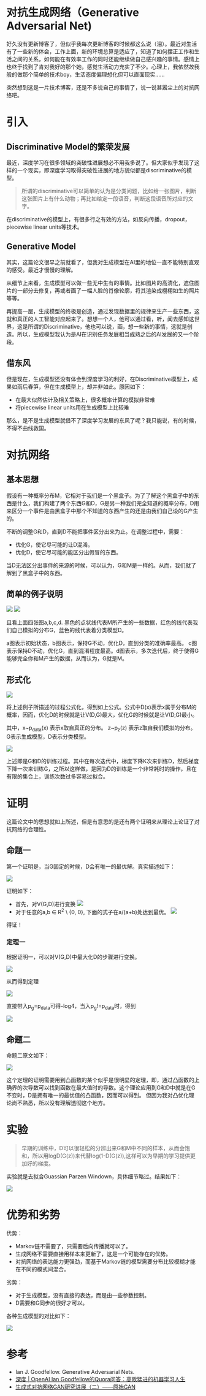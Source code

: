 # 对抗生成网络（Generative Adversarial Net)

好久没有更新博客了，但似乎我每次更新博客的时候都这么说（泪）。最近对生活有了一些新的体会，工作上面，新的环境总算是适应了，知道了如何摆正工作和生活之间的关系，如何能在有效率工作的同时还能继续做自己感兴趣的事情。感情上也终于找到了肯对我好的那个她，感觉生活动力充实了不少。心理上，我依然故我般的做那个简单的技术boy，生活态度偏理想化但可以直面现实……

突然想到这是一片技术博客，还是不多说自己的事情了，说一说甚嚣尘上的对抗网络吧。

# 引入

## Discriminative Model的繁荣发展

最近，深度学习在很多领域的突破性进展想必不用我多说了。但大家似乎发现了这样的一个现实，即深度学习取得突破性进展的地方貌似都是discriminative的模型。

> 所谓的discriminative可以简单的认为是分类问题，比如给一张图片，判断这张图片上有什么动物；再比如给定一段语音，判断这段语音所对应的文字。

在discriminative的模型上，有很多行之有效的方法，如反向传播，dropout，piecewise linear units等技术。

## Generative Model

其实，这篇论文很早之前就看了，但我对生成模型在AI里的地位一直不能特别直观的感受。最近才慢慢的理解。

从细节上来看，生成模型可以做一些无中生有的事情。比如图片的高清化，遮住图片的一部分去修复，再或者画了一幅人脸的肖像轮廓，将其渲染成栩栩如生的照片等等。

再提高一层，生成模型的终极是创造，通过发现数据里的规律来生产一些东西，这就和真正的人工智能对应起来了。想想一个人，他可以通过看，听，闻去感知这世界，这是所谓的Discriminative，他也可以说，画，想一些新的事情，这就是创造。所以，生成模型我认为是AI在识别任务发展相当成熟之后的AI发展的又一个阶段。

## 借东风

但是现在，生成模型还没有体会到深度学习的利好，在Discriminative模型上，成果如雨后春笋，但在生成模型上，却并非如此。原因如下：

- 在最大似然估计及相关策略上，很多概率计算的模拟非常难
- 将piecewise linear units用在生成模型上比较难

那么，是不是生成模型就借不了深度学习发展的东风了呢？我只能说，有的时候，不得不曲线救国。

# 对抗网络

## 基本思想

假设有一种概率分布M，它相对于我们是一个黑盒子。为了了解这个黑盒子中的东西是什么，我们构建了两个东西G和D，G是另一种我们完全知道的概率分布，D用来区分一个事件是由黑盒子中那个不知道的东西产生的还是由我们自己设的G产生的。

不断的调整G和D，直到D不能把事件区分出来为止。在调整过程中，需要：

- 优化G，使它尽可能的让D混淆。
- 优化D，使它尽可能的能区分出假冒的东西。

当D无法区分出事件的来源的时候，可以认为，G和M是一样的。从而，我们就了解到了黑盒子中的东西。

## 简单的例子说明

![](https://raw.githubusercontent.com/stdcoutzyx/Blogs/master/blog2016-september-later/GAN/1.png)
![](https://raw.githubusercontent.com/stdcoutzyx/Blogs/master/blog2016-september-later/GAN/2.png)

且看上面四张图a,b,c,d. 黑色的点状线代表M所产生的一些数据，红色的线代表我们自己模拟的分布G，蓝色的线代表着分类模型D。

a图表示初始状态，b图表示，保持G不动，优化D，直到分类的准确率最高。
c图表示保持D不动，优化G，直到混淆程度最高。d图表示，多次迭代后，终于使得G能够完全你和M产生的数据，从而认为，G就是M。

## 形式化

![](https://raw.githubusercontent.com/stdcoutzyx/Blogs/master/blog2016-september-later/GAN/3.png)

将上述例子所描述的过程公式化，得到如上公式。公式中D(x)表示x属于分布M的概率，因而，优化D的时候就是让V(D,G)最大，优化G的时候就是让V(D,G)最小。

其中，x~p<sub>data</sub>(x) 表示x取自真正的分布。
z~p<sub>z</sub>(z) 表示z取自我们模拟的分布。G表示生成模型，D表示分类模型。

![](https://raw.githubusercontent.com/stdcoutzyx/Blogs/master/blog2016-september-later/GAN/4.png)

上述即是G和D的训练过程。其中在每次迭代中，梯度下降K次来训练D，然后梯度下降一次来训练G，之所以这样做，是因为D的训练是一个非常耗时的操作，且在有限的集合上，训练次数过多容易过拟合。

# 证明

这篇论文中的思想就如上所述，但是有意思的是还有两个证明来从理论上论证了对抗网络的合理性。

## 命题一

第一个证明是，当G固定的时候，D会有唯一的最优解。真实描述如下：

![](https://raw.githubusercontent.com/stdcoutzyx/Blogs/master/blog2016-september-later/GAN/5.png)

证明如下：

- 首先，对V(G,D)进行变换
	![](https://raw.githubusercontent.com/stdcoutzyx/Blogs/master/blog2016-september-later/GAN/6.png)
- 对于任意的a,b ∈ R<sup>2</sup> \ {0, 0}, 下面的式子在a/(a+b)处达到最优。
	![](https://raw.githubusercontent.com/stdcoutzyx/Blogs/master/blog2016-september-later/GAN/7.png)
	
得证！

### 定理一

根据证明一，可以对V(G,D)中最大化D的步骤进行变换。

![](https://raw.githubusercontent.com/stdcoutzyx/Blogs/master/blog2016-september-later/GAN/8.png)

从而得到定理

![](https://raw.githubusercontent.com/stdcoutzyx/Blogs/master/blog2016-september-later/GAN/9.png)

直接带入p<sub>g</sub>=p<sub>data</sub>可得-log4，当入p<sub>g</sub>!=p<sub>data</sub>时，得到

![](https://raw.githubusercontent.com/stdcoutzyx/Blogs/master/blog2016-september-later/GAN/10.png)

## 命题二

命题二原文如下：

![](https://raw.githubusercontent.com/stdcoutzyx/Blogs/master/blog2016-september-later/GAN/11.png)

这个定理的证明需要用到凸函数的某个似乎是很明显的定理，即，通过凸函数的上确界的次导数可以找到函数在最大值时的导数。这个理论应用到G和D中就是在G不变时，D是拥有唯一的最优值的凸函数，因而可以得到。 但因为我对凸优化理论尚不熟悉，所以没有理解透彻这个地方。

# 实验

> 早期的训练中，D可以很轻松的分辨出来G和M中不同的样本，从而会饱和，所以用logD(G(z))来代替log(1-D(G(z)),这样可以为早期的学习提供更加好的梯度。

实验就是去拟合Guassian Parzen Windown，具体细节略过。结果如下：

![](https://raw.githubusercontent.com/stdcoutzyx/Blogs/master/blog2016-september-later/GAN/12.png)

# 优势和劣势

优势：

- Markov链不需要了，只需要后向传播就可以了。
- 生成网络不需要直接用样本来更新了，这是一个可能存在的优势。
- 对抗网络的表达能力更强劲，而基于Markov链的模型需要分布比较模糊才能在不同的模式间混合。

劣势：

- 对于生成模型，没有直接的表达，而是由一些参数控制。
- D需要和G同步的很好才可以。

各种生成模型的对比如下：

![](https://raw.githubusercontent.com/stdcoutzyx/Blogs/master/blog2016-september-later/GAN/13.png)



# 参考

- Ian J. Goodfellow. Generative Adversarial Nets. 
- [深度 | OpenAI Ian Goodfellow的Quora问答：高歌猛进的机器学习人生](https://mp.weixin.qq.com/s?__biz=MzA3MzI4MjgzMw==&mid=2650718178&idx=1&sn=6144523762955325b7567f7d69a593bd&scene=1&srcid=0821xPdRwK2wIHNzgOLXqUrw&pass_ticket=uG39FkNWWjsW38Aa2v5b3cfMhixqsJ0l1XLhNr5mivWEaLyW5R1QED0uAKHOwuGw#rd)
- [ 生成式对抗网络GAN研究进展（二）——原始GAN](http://blog.csdn.net/solomon1558/article/details/52549409)